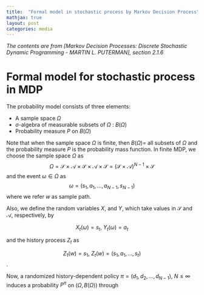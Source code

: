 ```yaml
---
title:  "Formal model in stochastic process by Markov Decision Process"
mathjax: true
layout: post
categories: media
---
```


_The contents are from [Markov Decision Processes: Discrete Stochastic Dynamic Programming - MARTIN L. PUTERMAN], section 2.1.6_


# Formal model for stochastic process in MDP

The probability model consists of three elements: 
* A sample space $\Omega$
* $\sigma$-algebra of measurable subsets of $\Omega$ : $B(\Omega)$
* Probability measure $P$ on  $B(\Omega)$

Note that when the sample space $\Omega$ is finite, then $B(\Omega)=$ all subsets of $\Omega$ and the probability measure $P$ is the probability mass function.
In finite MDP, we choose the sample space $\Omega$ as
$$\Omega = \mathcal{S} \times \mathcal{A} \times \mathcal{S} \times \mathcal{A} \times \mathcal{S} = (\mathcal{S} \times \mathcal{A})^{N-1} \times \mathcal{S}$$
and the event $\omega \in \Omega$ as 
$$\omega = (s_1,a_1,...,a_{N-1},s_{N-1})$$
where we refer $w$ as sample path.

Also, we define the random variables $X$, and $Y$, which take values in $\mathcal{S}$ and $\mathcal{A}$, respectively, by

$$X_t(\omega) = s_t,~Y_t(\omega)=a_t$$

and the history process $Z_t$ as 

$$Z_1(w) = s_1,~Z_t(w) = (s_1,a_1,...,s_t)$$.

Now, a randomized history-dependent policy $\pi = (d_1, d_2, . . . , d_{N-1}),~N \leq \infty$ induces a probability $P^{\pi}$ on $(\Omega, B(\Omega))$ through 


